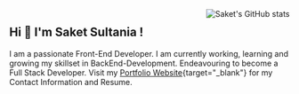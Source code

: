 <img alt="Saket's GitHub stats" align="right" src="https://github-readme-stats.vercel.app/api?username=SAKET03&hide_border=true&hide_title=true&show_icons=true&theme=dark">

## Hi 👋 I'm Saket Sultania !
I am a passionate Front-End Developer. I am currently working, learning and growing my skillset in BackEnd-Development. Endeavouring to become a Full Stack Developer. Visit my [Portfolio Website](https://saketsultania-tech.netlify.app){target="_blank"} for my Contact Information and Resume.


<!-- <a target="_blank" href="https://saketsultania-tech.netlify.app" >Portfolio Website</a> !-->
